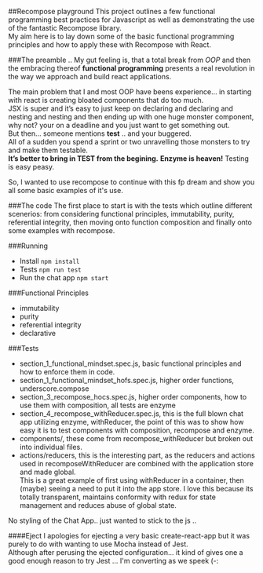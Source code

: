##Recompose playground
This project outlines a few functional programming best practices for Javascript 
as well as demonstrating the use of the fantastic Recompose library.  
My aim here is to lay down some of the basic functional programming principles 
and how to apply these with Recompose with React.

###The preamble ..
My gut feeling is, that a total break from *OOP* and then the embracing thereof **functional programming** presents a real revolution 
in the way we approach and build react applications.

The main problem that I and most OOP have beens experience... in starting with react is creating bloated components that do too much.  
JSX is super and it’s easy to just keep on declaring and declaring and nesting and nesting and then ending up with one 
huge monster component, 
why not? your on a deadline and you just want to get something out.  
But then… someone mentions **test** .. and your buggered.  
All of a sudden you spend a sprint or two unravelling those monsters to try and make them testable.  
**It’s better to bring in TEST from the begining.**
**Enzyme is heaven!**
Testing is easy peasy.

So, I wanted to use recompose to continue with this fp dream and show you all some basic examples of it's use.  

###The code
The first place to start is with the tests which outline different scenerios: from considering functional principles, 
immutability, purity, referential integrity, then moving onto function composition and finally onto some examples with recompose.

###Running
- Install ```npm install```
- Tests ```npm run test```
- Run the chat app ```npm start```

###Functional Principles
- immutability
- purity
- referential integrity
- declarative

###Tests
- section_1_functional_mindset.spec.js, basic functional principles and how to enforce them in code.
- section_1_functional_mindset_hofs.spec.js, higher order functions, underscore.compose
- section_3_recompose_hocs.spec.js, higher order components, how to use them with composition, all tests are enzyme
- section_4_recompose_withReducer.spec.js, this is the full blown chat app utilizing enzyme, withReducer, the point of this was to show how easy it is to test components with composition, recompose and enzyme.
- components/, these come from recompose_withReducer but broken out into individual files.
- actions/reducers, this is the interesting part, as the reducers and actions used in recomposeWithReducer are combined with the application store and made global.  
This is a great example of first using withReducer in a container, then (maybe) seeing a need to put it into the app store.  I love this because its totally transparent, 
maintains conformity with redux for state management and reduces abuse of global state.

No styling of the Chat App.. just wanted to stick to the js ..

####Eject
I apologies for ejecting a very basic create-react-app but it was purely to do with wanting to use Mocha instead of Jest.  
Although after perusing the ejected configuration... it kind of gives one a good enough reason to try Jest ... 
I'm converting as we speek (-:
